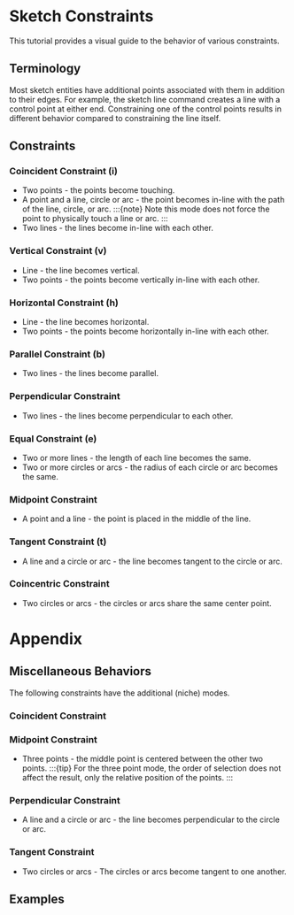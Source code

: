 # Sketch Constraints
This tutorial provides a visual guide to the behavior of various constraints.

## Terminology
Most sketch entities have additional points associated with them in addition to their edges. 
For example, the sketch line command creates a line with a control point at either end. 
Constraining one of the control points results in different behavior compared to constraining the line itself.


## Constraints
### Coincident Constraint (i)
* Two points - the points become touching.
* A point and a line, circle or arc - the point becomes in-line with the path of the line, circle, or arc.
    :::{note}
        Note this mode does not force the point to physically touch a line or arc.
    :::
* Two lines - the lines become in-line with each other.

### Vertical Constraint (v)
* Line - the line becomes vertical.
* Two points - the points become vertically in-line with each other.

### Horizontal Constraint (h)
* Line - the line becomes horizontal.
* Two points - the points become horizontally in-line with each other.

### Parallel Constraint (b)
* Two lines - the lines become parallel.

### Perpendicular Constraint
* Two lines - the lines become perpendicular to each other. 

### Equal Constraint (e)
* Two or more lines - the length of each line becomes the same.
* Two or more circles or arcs - the radius of each circle or arc becomes the same.

### Midpoint Constraint
* A point and a line - the point is placed in the middle of the line.


### Tangent Constraint (t)
* A line and a circle or arc - the line becomes tangent to the circle or arc.


### Coincentric Constraint
* Two circles or arcs - the circles or arcs share the same center point.


# Appendix
## Miscellaneous Behaviors
The following constraints have the additional (niche) modes.
### Coincident Constraint



### Midpoint Constraint
* Three points - the middle point is centered between the other two points.
:::{tip}
    For the three point mode, the order of selection does not affect the result, only the relative position of the points.
:::

### Perpendicular Constraint
* A line and a circle or arc - the line becomes perpendicular to the circle or arc.

### Tangent Constraint
* Two circles or arcs - The circles or arcs become tangent to one another.


## Examples